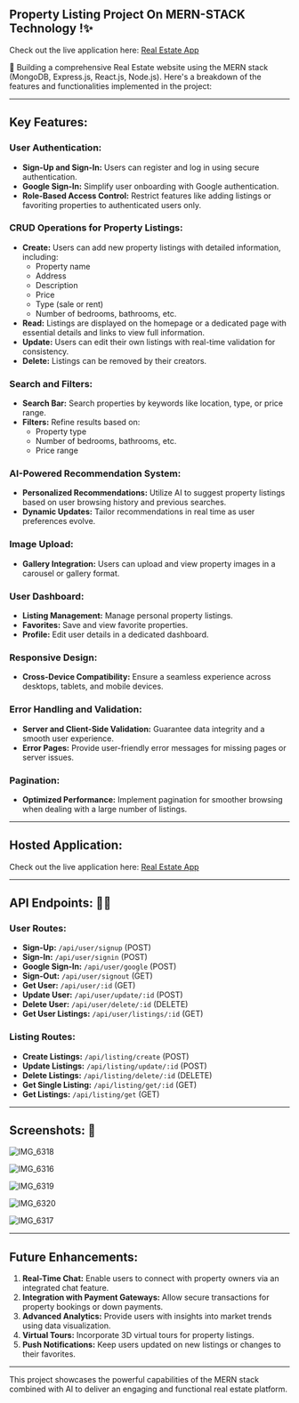## Property Listing Project On MERN-STACK Technology !✨

Check out the live application here: [Real Estate App](https://realestate-1-4a9d.onrender.com/)


🚀 Building a comprehensive Real Estate website using the MERN stack (MongoDB, Express.js, React.js, Node.js). Here's a breakdown of the features and functionalities implemented in the project:

---

## Key Features:

### User Authentication:
- **Sign-Up and Sign-In:** Users can register and log in using secure authentication.
- **Google Sign-In:** Simplify user onboarding with Google authentication.
- **Role-Based Access Control:** Restrict features like adding listings or favoriting properties to authenticated users only.

### CRUD Operations for Property Listings:
- **Create:** Users can add new property listings with detailed information, including:
  - Property name
  - Address
  - Description
  - Price
  - Type (sale or rent)
  - Number of bedrooms, bathrooms, etc.
- **Read:** Listings are displayed on the homepage or a dedicated page with essential details and links to view full information.
- **Update:** Users can edit their own listings with real-time validation for consistency.
- **Delete:** Listings can be removed by their creators.

### Search and Filters:
- **Search Bar:** Search properties by keywords like location, type, or price range.
- **Filters:** Refine results based on:
  - Property type
  - Number of bedrooms, bathrooms, etc.
  - Price range

### AI-Powered Recommendation System:
- **Personalized Recommendations:** Utilize AI to suggest property listings based on user browsing history and previous searches.
- **Dynamic Updates:** Tailor recommendations in real time as user preferences evolve.

### Image Upload:
- **Gallery Integration:** Users can upload and view property images in a carousel or gallery format.

### User Dashboard:
- **Listing Management:** Manage personal property listings.
- **Favorites:** Save and view favorite properties.
- **Profile:** Edit user details in a dedicated dashboard.

### Responsive Design:
- **Cross-Device Compatibility:** Ensure a seamless experience across desktops, tablets, and mobile devices.

### Error Handling and Validation:
- **Server and Client-Side Validation:** Guarantee data integrity and a smooth user experience.
- **Error Pages:** Provide user-friendly error messages for missing pages or server issues.

### Pagination:
- **Optimized Performance:** Implement pagination for smoother browsing when dealing with a large number of listings.

---

## Hosted Application:
Check out the live application here: [Real Estate App](https://realestate-1-4a9d.onrender.com/)

---

## API Endpoints: 🚀🔗

### User Routes:
- **Sign-Up:** `/api/user/signup` (POST)
- **Sign-In:** `/api/user/signin` (POST)
- **Google Sign-In:** `/api/user/google` (POST)
- **Sign-Out:** `/api/user/signout` (GET)
- **Get User:** `/api/user/:id` (GET)
- **Update User:** `/api/user/update/:id` (POST)
- **Delete User:** `/api/user/delete/:id` (DELETE)
- **Get User Listings:** `/api/user/listings/:id` (GET)

### Listing Routes:
- **Create Listings:** `/api/listing/create` (POST)
- **Update Listings:** `/api/listing/update/:id` (POST)
- **Delete Listings:** `/api/listing/delete/:id` (DELETE)
- **Get Single Listing:** `/api/listing/get/:id` (GET)
- **Get Listings:** `/api/listing/get` (GET)

---

## Screenshots: 📸
![IMG_6318](https://github.com/user-attachments/assets/4d216d0b-ee84-4a43-807e-7351d9c7d386)

![IMG_6316](https://github.com/user-attachments/assets/dd69d967-c529-4d7f-b36f-17090cb3eaf8)

![IMG_6319](https://github.com/user-attachments/assets/d9fccdef-1b0b-40b7-b8b6-479892b3b507)

![IMG_6320](https://github.com/user-attachments/assets/98465d54-b4ad-474d-a5be-3af70055941d)

![IMG_6317](https://github.com/user-attachments/assets/38dc051c-1973-44b6-8300-a0163d75370f)


---

## Future Enhancements:
1. **Real-Time Chat:** Enable users to connect with property owners via an integrated chat feature.
2. **Integration with Payment Gateways:** Allow secure transactions for property bookings or down payments.
3. **Advanced Analytics:** Provide users with insights into market trends using data visualization.
4. **Virtual Tours:** Incorporate 3D virtual tours for property listings.
5. **Push Notifications:** Keep users updated on new listings or changes to their favorites.

---

This project showcases the powerful capabilities of the MERN stack combined with AI to deliver an engaging and functional real estate platform.

